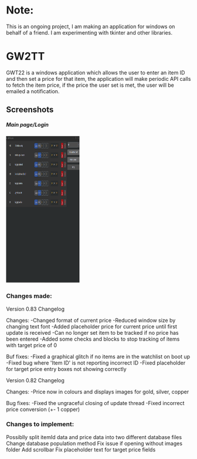 # Note:
This is an ongoing project, I am making an application for windows on behalf of a friend. I am experimenting with tkinter and other libraries.

# GW2TT
GWT22 is a windows application which allows the user to enter an item ID and then set a price for that item, the application will make periodic API calls to fetch the item price, if the price the user set is met, the user will be emailed a notification.

## Screenshots
<div>
  <h5>Main page/Login</h5>
  <img src="/screenshots/Mainpage.png?raw=true" width="200" height="400"/>
</div>


### Changes made:
Version 0.83 Changelog

Changes:
	-Changed format of current price
	-Reduced window size by changing text font
	-Added placeholder price for current price until first update is received
	-Can no longer set item to be tracked if no price has been entered
	-Added some checks and blocks to stop tracking of items with target price of 0

Buf fixes:
	-Fixed a graphical glitch if no items are in the watchlist on boot up
	-Fixed bug where 'Item ID' is not reporting incorrect ID
	-Fixed placeholder for target price entry boxes not showing correctly

Version 0.82 Changelog

Changes:
	-Price now in colours and displays images for gold, silver, copper

Bug fixes:
	-Fixed the ungraceful closing of update thread
	-Fixed incorrect price conversion (+- 1 copper)


### Changes to implement:
Possiblly split itemId data and price data into two different database files
Change database population method
Fix issue if opening without images folder
Add scrollbar
Fix placeholder text for target price fields

